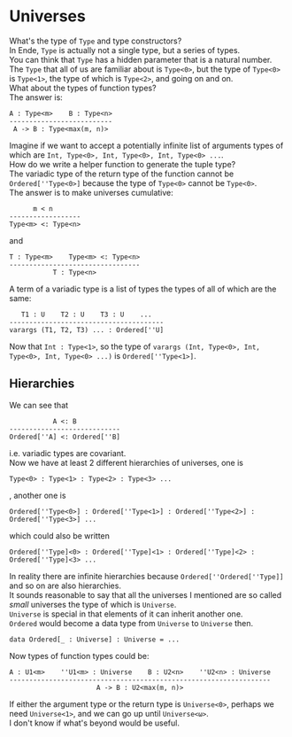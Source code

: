 # Universes

What's the type of `Type` and type constructors?  
In Ende, `Type` is actually not a single type, but a series of types.  
You can think that `Type` has a hidden parameter that is a natural number.  
The `Type` that all of us are familiar about is `Type<0>`, but the type of `Type<0>` is `Type<1>`, the type of which is `Type<2>`, and going on and on.  
What about the types of function types?  
The answer is:

```
A : Type<m>    B : Type<n>
--------------------------
 A -> B : Type<max(m, n)>
```

Imagine if we want to accept a potentially infinite list of arguments types of which are `Int, Type<0>, Int, Type<0>, Int, Type<0> ...`.  
How do we write a helper function to generate the tuple type?  
The variadic type of the return type of the function cannot be `Ordered[''Type<0>]` because the type of `Type<0>` cannot be `Type<0>`.  
The answer is to make universes cumulative:

```
      m < n
------------------
Type<m> <: Type<n>
```

and

```
T : Type<m>    Type<m> <: Type<n>
---------------------------------
           T : Type<n>
```

A term of a variadic type is a list of types the types of all of which are the same:

```
   T1 : U    T2 : U    T3 : U    ...
---------------------------------------
varargs (T1, T2, T3) ... : Ordered[''U]
```

Now that `Int : Type<1>`, so the type of `varargs (Int, Type<0>, Int, Type<0>, Int, Type<0> ...)` is `Ordered[''Type<1>]`.

## Hierarchies

We can see that

```
           A <: B
----------------------------
Ordered[''A] <: Ordered[''B]
```

i.e. variadic types are covariant.  
Now we have at least 2 different hierarchies of universes, one is

```
Type<0> : Type<1> : Type<2> : Type<3> ...
```

, another one is

```
Ordered[''Type<0>] : Ordered[''Type<1>] : Ordered[''Type<2>] : Ordered[''Type<3>] ...
```

which could also be written

```
Ordered[''Type]<0> : Ordered[''Type]<1> : Ordered[''Type]<2> : Ordered[''Type]<3> ...
```

In reality there are infinite hierarchies because `Ordered[''Ordered[''Type]]` and so on are also hierarchies.  
It sounds reasonable to say that all the universes I mentioned are so called _small_ universes the type of which is `Universe`.  
`Universe` is special in that elements of it can inherit another one.  
`Ordered` would become a data type from `Universe` to `Universe` then.

```
data Ordered[_ : Universe] : Universe = ...
```

Now types of function types could be:

```
A : U1<m>    ''U1<m> : Universe    B : U2<n>    ''U2<n> : Universe
------------------------------------------------------------------
                      A -> B : U2<max(m, n)>
```

If either the argument type or the return type is `Universe<0>`, perhaps we need `Universe<1>`, and we can go up until `Universe<ω>`.  
I don't know if what's beyond would be useful.

